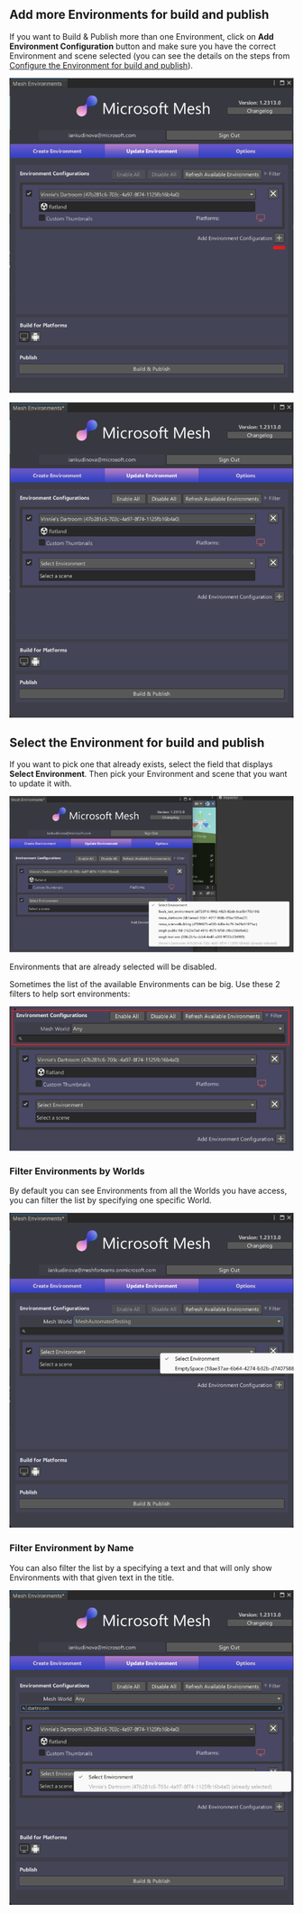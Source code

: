 ## Add more Environments for build and publish

If you want to Build & Publish more than one Environment, click on **Add Environment Configuration** button and make sure you have the correct Environment and scene selected (you can see the details on the steps from [Configure the Environment for build and publish](https://github.com/MicrosoftDocs/mesh-docs-pr/blob/main/mesh/develop/make-your-environment-available-for-events/build-and-publish-your-environment.md#configure-the-environment-for-build-and-publish)).

![A screenshot of adding new environment to configure](../../media/make-your-environment-available-for-events/uploader_add_environment_button.png)

![A screenshot of added new environment to configure](../../media/make-your-environment-available-for-events/uploader_add_environment_button_result.png)


## Select the Environment for build and publish

If you want to pick one that already exists, select the field that displays **Select Environment**. Then pick your Environment and scene that you want to update it with.

![A screenshot of available Environments](../../media/make-your-environment-available-for-events/uploader_list_of_avaliable_environments.png)

Environments that are already selected will be disabled.

Sometimes the list of the available Environments can be big. Use these 2 filters to help sort environments:

![A screenshot of Environments filters](../../media/make-your-environment-available-for-events/uploader_environment_filters.png)


### Filter Environments by Worlds

By default you can see Environments from all the Worlds you have access, you can filter the list by specifying one specific World.

![A screenshot of Environments World filter](../../media/make-your-environment-available-for-events/uploader_environment_world_filter.png)


### Filter Environment by Name

You can also filter the list by a specifying a text and that will only show Environments with that given text in the title.

![A screenshot of Environments Text filter](../../media/make-your-environment-available-for-events/uploader_environment_name_filter.png)